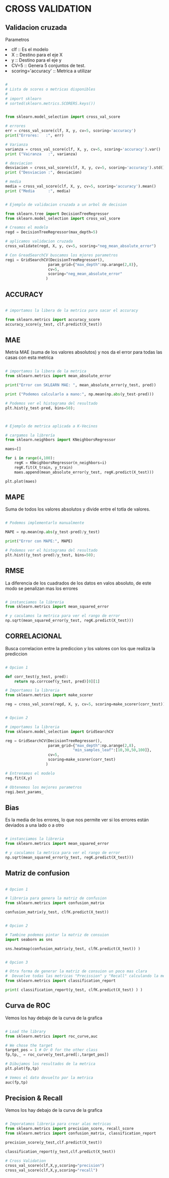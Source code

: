 # CROSS VALIDATION

## Validacion cruzada

Parametros
<li>clf                 :: Es el modelo</li>
<li>X                   :: Destino para el eje X</li>
<li>y                   :: Destino para el eje y</li>
<li>CV=5                :: Genera 5 conjuntos de test.</li>
<li>scoring='accuracy'  :: Metrica a utilizar</li>

```PYTHON

#
# Lista de scores o metricas disponibles
#
# import sklearn
# sorted(sklearn.metrics.SCORERS.keys())


from sklearn.model_selection import cross_val_score

# errores
err = cross_val_score(clf, X, y, cv=5, scoring='accuracy')
print("Errores:   :", err)

# Varianza
varianza = cross_val_score(clf, X, y, cv=5, scoring='accuracy').var()
print ("Vairanza   :", varianza)

# desviacion
desviacion = cross_val_score(clf, X, y, cv=5, scoring='accuracy').std()
print ("Desviacion :", desviacion)

# media
media = cross_val_score(clf, X, y, cv=5, scoring='accuracy').mean()
print ("Media      :", media)


# Ejemplo de validacion cruzada a un arbol de decision

from sklearn.tree import DecisionTreeRegressor
from sklearn.model_selection import cross_val_score

# Creamos el modelo
regd = DecisionTreeRegressor(max_depth=5)

# aplicamos validacion cruzada
cross_validate(regd, X, y, cv=5, scoring="neg_mean_absolute_error")

# Con GreadSearchCV buscamos los mjores parametros
regi = GridSearchCV(DecisionTreeRegressor(),
                   param_grid={"max_depth":np.arange(2,8)},
                   cv=5,
                   scoring="neg_mean_absolute_error"
                  )

```


## ACCURACY

```PYTHON

# importamos la libera de la metrica para sacar el accuracy

from sklearn.metrics import accuracy_score
accuracy_score(y_test, clf.predict(X_test))

```

## MAE

Metria MAE (suma de los valores absolutos) y nos da el error para todas las casas con esta metrica

```PYTHON

# importamos la libera de la metrica
from sklearn.metrics import mean_absolute_error

print("Error con SKLEARN MAE: ", mean_absolute_error(y_test, pred))

print ("Podemos calcularlo a mano:", np.mean(np.abs(y_test-pred)))

# Podemos ver el histograma del resultado
plt.hist(y_test-pred, bins=50);



# Ejemplo de metrica aplicada a K-Vecinos

# cargamos la librería
from sklearn.neighbors import KNeighborsRegressor

maes=[]

for i in range(4,100):
    regK = KNeighborsRegressor(n_neighbors=i)
    regK.fit(X_train, y_train)
    maes.append(mean_absolute_error(y_test, regK.predict(X_test)))

plt.plot(maes)


```

## MAPE

Suma de todos los valores absolutos y divide entre el totla de valores.

```PYTHON

# Podemos implementarlo manualmente

MAPE = np.mean(np.abs(y_test-pred)/y_test)

print("Error con MAPE:", MAPE)

# Podemos ver el histograma del resultado
plt.hist((y_test-pred)/y_test, bins=50);

```


## RMSE

La diferencia de los cuadrados de los datos en valos absoluto, de este modo se penalizan mas los errores

```PYTHON

# instanciamos la libreria 
from sklearn.metrics import mean_squared_error

# y caculamos la metrica para ver el rango de error
np.sqrt(mean_squared_error(y_test, regK.predict(X_test)))

```


## CORRELACIONAL

Busca correlacion entre la prediccion y los valores con los que realiza la prediccion

```PYTHON

# Opcion 1

def corr_test(y_test, pred):
    return np.corrcoef(y_test, pred)[0][1]

# Importamos la libreria
from sklearn.metrics import make_scorer

reg = cross_val_score(regd, X, y, cv=5, scoring=make_scorer(corr_test)).mean()


# Opcion 2

# importamos la libreria
from sklearn.model_selection import GridSearchCV

reg = GridSearchCV(DecisionTreeRegressor(),
                   param_grid={"max_depth":np.arange(2,8),
                              "min_samples_leaf":[10,30,50,100]},
                   cv=5,
                   scoring=make_scorer(corr_test)
                  )

# Entrenamos el modelo
reg.fit(X,y)

# Obtenemos los mejores parametros
regi.best_params_

```


## Bias

Es la media de los errores, lo que nos permite ver si los errores están deviados a una lado o a otro

```PYTHON

# instanciamos la libreria 
from sklearn.metrics import mean_squared_error

# y caculamos la metrica para ver el rango de error
np.sqrt(mean_squared_error(y_test, regK.predict(X_test)))

```


## Matriz de confusion

```PYTHON

# Opcion 1

# libreria para genera la matriz de confusion
from sklearn.metrics import confusion_matrix

confusion_matrix(y_test, clfK.predict(X_test))


# Opcion 2

# Tambine podemos pintar la matriz de consuion
import seaborn as sns

sns.heatmap(confusion_matrix(y_test, clfK.predict(X_test)) )


# Opcion 3

# Otra forma de generar la matriz de consuion un poco mas clara
#  Devuelve todas las metricas "Precission" y "Recall" calculando la media de cada uno de ellos
from sklearn.metrics import classification_report

print( classification_report(y_test, clfK.predict(X_test) ) )

```


## Curva de ROC

Vemos los hay debajo de la curva de la grafica

```PYTHON

# Load the library
from sklearn.metrics import roc_curve,auc

# We chose the target
target_pos = 1 # Or 0 for the other class
fp,tp,_ = roc_curve(y_test,pred[:,target_pos])

# Dibujamos los resultados de la metrica
plt.plot(fp,tp)

# Vemos el dato devuelto por la metrica
auc(fp,tp)

```


## Precision & Recall

Vemos los hay debajo de la curva de la grafica

```PYTHON

# Imporatamos libreria para crear alas metricas
from sklearn.metrics import precision_score, recall_score
from sklearn.metrics import confusion_matrix, classification_report

precision_score(y_test,clf.predict(X_test))

classification_report(y_test,clf.predict(X_test))

# Cross Validation
cross_val_score(clf,X,y,scoring="precision")
cross_val_score(clf,X,y,scoring="recall")

```
